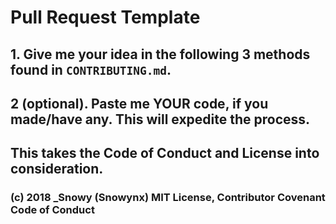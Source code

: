 # Pull Request Template

## 1. Give me your idea in the following 3 methods found in `CONTRIBUTING.md`.
## 2 (optional). Paste me YOUR code, if you made/have any. This will expedite the process.

## This takes the Code of Conduct and License into consideration. 
### (c) 2018 _Snowy (Snowynx) MIT License, Contributor Covenant Code of Conduct
